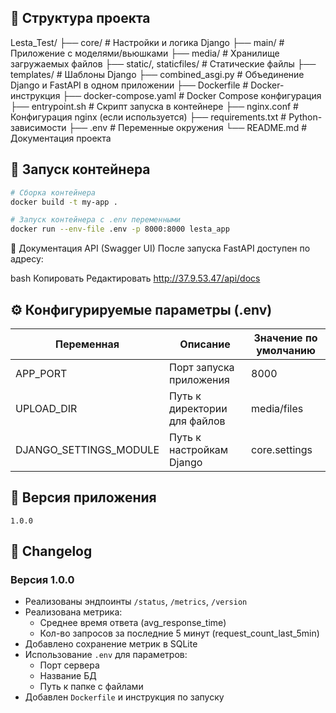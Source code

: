 ## 📁 Структура проекта

Lesta_Test/
├── core/                  # Настройки и логика Django
├── main/                  # Приложение с моделями/вьюшками
├── media/                 # Хранилище загружаемых файлов
├── static/, staticfiles/  # Статические файлы
├── templates/             # Шаблоны Django
├── combined_asgi.py       # Объединение Django и FastAPI в одном приложении
├── Dockerfile             # Docker-инструкция
├── docker-compose.yaml    # Docker Compose конфигурация
├── entrypoint.sh          # Скрипт запуска в контейнере
├── nginx.conf             # Конфигурация nginx (если используется)
├── requirements.txt       # Python-зависимости
├── .env                   # Переменные окружения
└── README.md              # Документация проекта


## 🚀 Запуск контейнера

```bash
# Сборка контейнера
docker build -t my-app .

# Запуск контейнера с .env переменными
docker run --env-file .env -p 8000:8000 lesta_app
```

🔗 Документация API (Swagger UI)
После запуска FastAPI доступен по адресу:

bash
Копировать
Редактировать
http://37.9.53.47/api/docs


## ⚙️ Конфигурируемые параметры (.env)

| Переменная         | Описание                            | Значение по умолчанию |
|--------------------|-------------------------------------|------------------------|
| APP_PORT           | Порт запуска приложения             | 8000                   |
| UPLOAD_DIR         | Путь к директории для файлов        | media/files            |
| DJANGO_SETTINGS_MODULE | Путь к настройкам Django         | core.settings          |

## 🧭 Версия приложения

`1.0.0`

## 📝 Changelog

### Версия 1.0.0
- Реализованы эндпоинты `/status`, `/metrics`, `/version`
- Реализована метрика:
  - Среднее время ответа (avg_response_time)
  - Кол-во запросов за последние 5 минут (request_count_last_5min)
- Добавлено сохранение метрик в SQLite
- Использование `.env` для параметров:
  - Порт сервера
  - Название БД
  - Путь к папке с файлами
- Добавлен `Dockerfile` и инструкция по запуску
